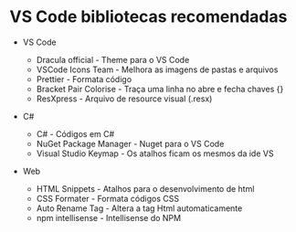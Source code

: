 # VS Code bibliotecas recomendadas
- VS Code
  - Dracula official - Theme para o VS Code
  - VSCode Icons Team - Melhora as imagens de pastas e arquivos  
  - Prettier - Formata código
  - Bracket Pair Colorise - Traça uma linha no abre e fecha chaves {}
  - ResXpress - Arquivo de resource visual (.resx)
  
- C#
  - C# - Códigos em C#
  - NuGet Package Manager - Nuget para o VS Code
  - Visual Studio Keymap - Os atalhos ficam os mesmos da ide VS

- Web
  - HTML Snippets - Atalhos para o desenvolvimento de html
  - CSS Formater - Formata códigos CSS
  - Auto Rename Tag - Altera a tag Html automaticamente
  - npm intellisense - Intellisense do NPM
